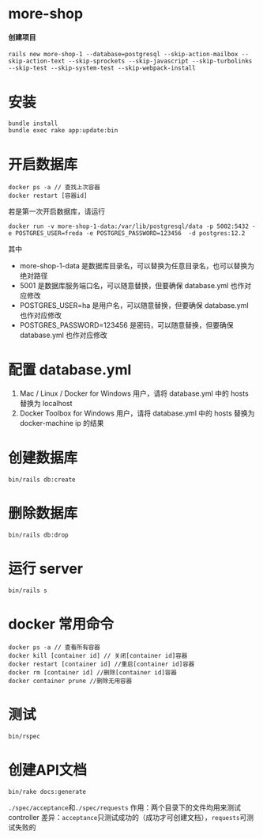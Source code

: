 # more-shop

#### 创建项目
```
rails new more-shop-1 --database=postgresql --skip-action-mailbox --skip-action-text --skip-sprockets --skip-javascript --skip-turbolinks --skip-test --skip-system-test --skip-webpack-install
```
# 安装
```
bundle install
bundle exec rake app:update:bin
```

# 开启数据库

```
docker ps -a // 查找上次容器
docker restart [容器id]
```
若是第一次开启数据库，请运行

```
docker run -v more-shop-1-data:/var/lib/postgresql/data -p 5002:5432 -e POSTGRES_USER=freda -e POSTGRES_PASSWORD=123456  -d postgres:12.2
```

其中

+ more-shop-1-data 是数据库目录名，可以替换为任意目录名，也可以替换为绝对路径
+ 5001 是数据库服务端口名，可以随意替换，但要确保 database.yml 也作对应修改
+ POSTGRES_USER=ha 是用户名，可以随意替换，但要确保 database.yml 也作对应修改
+ POSTGRES_PASSWORD=123456 是密码，可以随意替换，但要确保 database.yml 也作对应修改

# 配置 database.yml
1. Mac / Linux / Docker for Windows 用户，请将 database.yml 中的 hosts 替换为 localhost
2. Docker Toolbox for Windows 用户，请将 database.yml 中的 hosts 替换为 docker-machine ip 的结果

# 创建数据库

`bin/rails db:create`

# 删除数据库

`bin/rails db:drop`

# 运行 server

`bin/rails s`

# docker 常用命令

```
docker ps -a // 查看所有容器
docker kill [container id] // 关闭[container id]容器
docker restart [container id] //重启[container id]容器
docker rm [container id] //删除[container id]容器
docker container prune //删除无用容器
```
# 测试

`bin/rspec`

# 创建API文档

`bin/rake docs:generate`

`./spec/acceptance`和`./spec/requests`
作用：两个目录下的文件均用来测试controller
差异：`acceptance`只测试成功的（成功才可创建文档），`requests`可测试失败的
